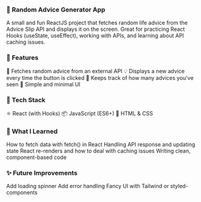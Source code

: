 ### 🧠 Random Advice Generator App

A small and fun ReactJS project that fetches random life advice from the Advice Slip API and displays it on the screen. Great for practicing React Hooks (useState, useEffect), working with APIs, and learning about API caching issues.

### 🚀 Features

🔄 Fetches random advice from an external API
💡 Displays a new advice every time the button is clicked
🧮 Keeps track of how many advices you've seen
🎯 Simple and minimal UI

### 🧰 Tech Stack

⚛️ React (with Hooks)
📦 JavaScript (ES6+)
🎨 HTML & CSS

### 🧠 What I Learned

How to fetch data with fetch() in React
Handling API response and updating state
React re-renders and how to deal with caching issues
Writing clean, component-based code

### ✨ Future Improvements

Add loading spinner
Add error handling
Fancy UI with Tailwind or styled-components
